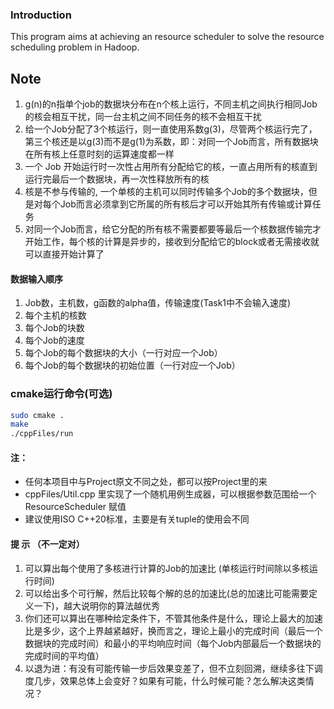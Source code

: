 ### Introduction
This program aims at achieving an resource scheduler to solve the resource scheduling problem in Hadoop. 

## Note

1. g(n)的n指单个job的数据块分布在n个核上运行，不同主机之间执行相同Job的核会相互干扰，同一台主机之间不同任务的核不会相互干扰
2. 给一个Job分配了3个核运行，则一直使用系数g(3)，尽管两个核运行完了，第三个核还是以g(3)而不是g(1)为系数，即：对同一个Job而言，所有数据块在所有核上任意时刻的运算速度都一样
3. 一个 Job 开始运行时一次性占用所有分配给它的核，一直占用所有的核直到运行完最后一个数据块，再一次性释放所有的核
4. 核是不参与传输的, 一个单核的主机可以同时传输多个Job的多个数据块，但是对每个Job而言必须拿到它所属的所有核后才可以开始其所有传输或计算任务
6. 对同一个Job而言，给它分配的所有核不需要都要等最后一个核数据传输完才开始工作，每个核的计算是异步的，接收到分配给它的block或者无需接收就可以直接开始计算了

#### 数据输入顺序

1. Job数，主机数，g函数的alpha值，传输速度(Task1中不会输入速度)
2. 每个主机的核数
3. 每个Job的块数
4. 每个Job的速度
5. 每个Job的每个数据块的大小（一行对应一个Job）
6. 每个Job的每个数据块的初始位置（一行对应一个Job）

### cmake运行命令(可选)
``` bash
sudo cmake .
make
./cppFiles/run
```

#### 注：

* 任何本项目中与Project原文不同之处，都可以按Project里的来
* cppFiles/Util.cpp 里实现了一个随机用例生成器，可以根据参数范围给一个 ResourceScheduler 赋值
* 建议使用ISO C++20标准，主要是有关tuple的使用会不同

#### 提 示 （不一定对）

1. 可以算出每个使用了多核进行计算的Job的加速比 (单核运行时间除以多核运行时间)
2. 可以给出多个可行解，然后比较每个解的总的加速比(总的加速比可能需要定义一下)，越大说明你的算法越优秀
3. 你们还可以算出在哪种给定条件下，不管其他条件是什么，理论上最大的加速比是多少，这个上界越紧越好，换而言之，理论上最小的完成时间（最后一个数据块的完成时间）和最小的平均响应时间（每个Job内部最后一个数据块的完成时间的平均值）
4. 以退为进：有没有可能传输一步后效果变差了，但不立刻回溯，继续多往下调度几步，效果总体上会变好？如果有可能，什么时候可能？怎么解决这类情况？


